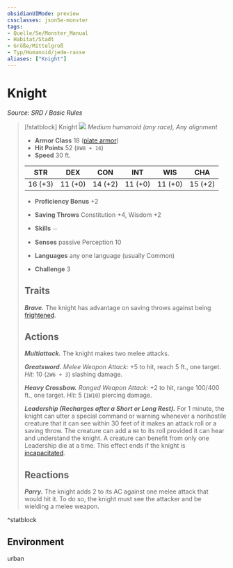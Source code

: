 ```yaml
---
obsidianUIMode: preview
cssclasses: json5e-monster
tags:
- Quelle/5e/Monster_Manual
- Habitat/Stadt
- Größe/Mittelgroß
- Typ/Humanoid/jede-rasse
aliases: ["Knight"]
---
```

# Knight
*Source: SRD / Basic Rules*  

> [!statblock] Knight
> ![](compendium/bestiary/humanoid/token/knight.png#token)
> *Medium humanoid (any race), Any alignment*
> 
> - **Armor Class** 18  ([plate armor](compendium/items/plate-armor.md))
> - **Hit Points** 52 (`8W8 + 16`)
> - **Speed** 30 ft.
> 
> |STR|DEX|CON|INT|WIS|CHA|
> |:---:|:---:|:---:|:---:|:---:|:---:|
> |16 (+3)|11 (+0)|14 (+2)|11 (+0)|11 (+0)|15 (+2)|
> 
> - **Proficiency Bonus** +2
> - **Saving Throws** Constitution +4, Wisdom +2
> - **Skills** ⏤
> - **Senses** passive Perception 10
> 
> - **Languages** any one language (usually Common)
> - **Challenge** 3
> 
> ## Traits
> 
> ***Brave.*** The knight has advantage on saving throws against being [frightened](rules/conditions.md#frightened).
> 
> ## Actions
> 
> ***Multiattack.*** The knight makes two melee attacks.
> 
> ***Greatsword.*** *Melee Weapon Attack:* +5 to hit, reach 5 ft., one target. *Hit:* 10 (`2W6 + 3`) slashing damage.
> 
> ***Heavy Crossbow.*** *Ranged Weapon Attack:* +2 to hit, range 100/400 ft., one target. *Hit:* 5 (`1W10`) piercing damage.
> 
> ***Leadership (Recharges after a Short or Long Rest).*** For 1 minute, the knight can utter a special command or warning whenever a nonhostile creature that it can see within 30 feet of it makes an attack roll or a saving throw. The creature can add a `W4` to its roll provided it can hear and understand the knight. A creature can benefit from only one Leadership die at a time. This effect ends if the knight is [incapacitated](rules/conditions.md#incapacitated).
> 
> ## Reactions
> 
> ***Parry.*** The knight adds 2 to its AC against one melee attack that would hit it. To do so, the knight must see the attacker and be wielding a melee weapon.

^statblock

## Environment

urban